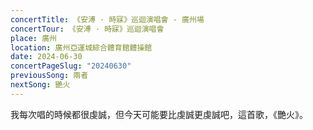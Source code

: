 ```yaml
---
concertTitle: 《安溥 · 時寐》巡迴演唱會 - 廣州場
concertTour: 《安溥 · 時寐》巡迴演唱會
place: 廣州
location: 廣州亞運城綜合體育館體操館
date: 2024-06-30
concertPageSlug: "20240630"
previousSong: 兩者
nextSong: 艷火
---
```

我每次唱的時候都很虔誠，但今天可能要比虔誠更虔誠吧，這首歌，《艷火》。